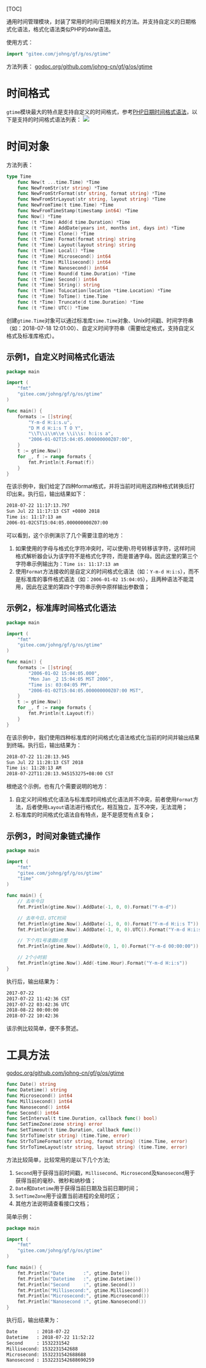 
[TOC]

通用时间管理模块，封装了常用的时间/日期相关的方法。并支持自定义的日期格式化语法，格式化语法类似PHP的date语法。

使用方式：
```go
import "gitee.com/johng/gf/g/os/gtime"
```

方法列表： [godoc.org/github.com/johng-cn/gf/g/os/gtime](https://godoc.org/github.com/johng-cn/gf/g/os/gtime)

# 时间格式
```gtime```模块最大的特点是支持自定义的时间格式，参考[PHP日期时间格式语法](http://php.net/manual/zh/function.date.php)，以下是支持的时间格式语法列表：
![](images/gtime-format2.png)



# 时间对象
方法列表：
```go
type Time
    func New(t ...time.Time) *Time
    func NewFromStr(str string) *Time
    func NewFromStrFormat(str string, format string) *Time
    func NewFromStrLayout(str string, layout string) *Time
    func NewFromTime(t time.Time) *Time
    func NewFromTimeStamp(timestamp int64) *Time
    func Now() *Time
    func (t *Time) Add(d time.Duration) *Time
    func (t *Time) AddDate(years int, months int, days int) *Time
    func (t *Time) Clone() *Time
    func (t *Time) Format(format string) string
    func (t *Time) Layout(layout string) string
    func (t *Time) Local() *Time
    func (t *Time) Microsecond() int64
    func (t *Time) Millisecond() int64
    func (t *Time) Nanosecond() int64
    func (t *Time) Round(d time.Duration) *Time
    func (t *Time) Second() int64
    func (t *Time) String() string
    func (t *Time) ToLocation(location *time.Location) *Time
    func (t *Time) ToTime() time.Time
    func (t *Time) Truncate(d time.Duration) *Time
    func (t *Time) UTC() *Time
```
创建```gtime.Time```对象可以通过标准库```time.Time```对象、Unix时间戳、时间字符串（如：2018-07-18 12:01:00）、自定义时间字符串（需要给定格式，支持自定义格式及标准库格式）。

## 示例1，自定义时间格式化语法
```go
package main

import (
    "fmt"
    "gitee.com/johng/gf/g/os/gtime"
)

func main() {
    formats := []string{
        "Y-m-d H:i:s.u",
        "D M d H:i:s T O Y",
        "\\T\\i\\m\\e \\i\\s: h:i:s a",
        "2006-01-02T15:04:05.000000000Z07:00",
    }
    t := gtime.Now()
    for _, f := range formats {
        fmt.Println(t.Format(f))
    }
}
```
在该示例中，我们给定了四种format格式，并将当前时间用这四种格式转换后打印出来。执行后，输出结果如下：
```html
2018-07-22 11:17:13.797
Sun Jul 22 11:17:13 CST +0800 2018
Time is: 11:17:13 am
2006-01-02CST15:04:05.000000000Z07:00
```
可以看到，这个示例演示了几个需要注意的地方：
1. 如果使用的字母与格式化字符冲突时，可以使用```\```符号转移该字符，这样时间格式解析器会认为该字符不是格式化字符，而是普通字母。因此这里的第三个字符串示例输出为：```Time is: 11:17:13 am```
2. 使用```Format```方法接收的是自定义的时间格式化语法（如：```Y-m-d H:i:s```），而不是标准库的事件格式语法（如：```2006-01-02 15:04:05```），且两种语法不能混用，因此在这里的第四个字符串示例中原样输出参数值；

## 示例2，标准库时间格式化语法
```go
package main

import (
    "fmt"
    "gitee.com/johng/gf/g/os/gtime"
)

func main() {
    formats := []string{
        "2006-01-02 15:04:05.000",
        "Mon Jan _2 15:04:05 MST 2006",
        "Time is: 03:04:05 PM",
        "2006-01-02T15:04:05.000000000Z07:00 MST",
    }
    t := gtime.Now()
    for _, f := range formats {
        fmt.Println(t.Layout(f))
    }
}
```
在该示例中，我们使用四种标准库的时间格式化语法格式化当前的时间并输出结果到终端。执行后，输出结果为：
```html
2018-07-22 11:28:13.945
Sun Jul 22 11:28:13 CST 2018
Time is: 11:28:13 AM
2018-07-22T11:28:13.945153275+08:00 CST
```
根绝这个示例，也有几个需要说明的地方：
1. 自定义时间格式化语法与标准库时间格式化语法并不冲突，前者使用```Format```方法，后者使用```Layout```语法进行格式化，相互独立，互不冲突，无法混用；
2. 标准库的时间格式化语法自有特点，是不是感觉有点复杂；

## 示例3，时间对象链式操作
```go
package main

import (
    "fmt"
    "gitee.com/johng/gf/g/os/gtime"
    "time"
)

func main() {
    // 去年今日
    fmt.Println(gtime.Now().AddDate(-1, 0, 0).Format("Y-m-d"))

    // 去年今日，UTC时间
    fmt.Println(gtime.Now().AddDate(-1, 0, 0).Format("Y-m-d H:i:s T"))
    fmt.Println(gtime.Now().AddDate(-1, 0, 0).UTC().Format("Y-m-d H:i:s T"))

    // 下个月1号凌晨0点整
    fmt.Println(gtime.Now().AddDate(0, 1, 0).Format("Y-m-d 00:00:00"))

    // 2个小时前
    fmt.Println(gtime.Now().Add(-time.Hour).Format("Y-m-d H:i:s"))
}
```
执行后，输出结果为：
```html
2017-07-22
2017-07-22 11:42:36 CST
2017-07-22 03:42:36 UTC
2018-08-22 00:00:00
2018-07-22 10:42:36
```
该示例比较简单，便不多赘述。

# 工具方法
[godoc.org/github.com/johng-cn/gf/g/os/gtime](https://godoc.org/github.com/johng-cn/gf/g/os/gtime)
```go
func Date() string
func Datetime() string
func Microsecond() int64
func Millisecond() int64
func Nanosecond() int64
func Second() int64
func SetInterval(t time.Duration, callback func() bool)
func SetTimeZone(zone string) error
func SetTimeout(t time.Duration, callback func())
func StrToTime(str string) (time.Time, error)
func StrToTimeFormat(str string, format string) (time.Time, error)
func StrToTimeLayout(str string, layout string) (time.Time, error)
```
方法比较简单，比较常用的是以下几个方法;
1. ```Second```用于获得当前时间戳，```Millisecond```、```Microsecond```及```Nanosecond```用于获得当前的毫秒、微秒和纳秒值；
2. ```Date```和```Datetime```用于获得当前日期及当前日期时间；
3. ```SetTimeZone```用于设置当前进程的全局时区；
4. 其他方法说明请查看接口文档；

简单示例：
```go
package main

import (
    "fmt"
    "gitee.com/johng/gf/g/os/gtime"
)

func main() {
    fmt.Println("Date       :", gtime.Date())
    fmt.Println("Datetime   :", gtime.Datetime())
    fmt.Println("Second     :", gtime.Second())
    fmt.Println("Millisecond:", gtime.Millisecond())
    fmt.Println("Microsecond:", gtime.Microsecond())
    fmt.Println("Nanosecond :", gtime.Nanosecond())
}
```
执行后，输出结果为：
```html
Date       : 2018-07-22
Datetime   : 2018-07-22 11:52:22
Second     : 1532231542
Millisecond: 1532231542688
Microsecond: 1532231542688688
Nanosecond : 1532231542688690259
```